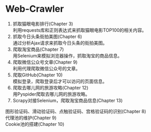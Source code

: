 # Web-Crawler
1. 抓取猫眼电影排行(Chapter 3)   
利用requests库和正则表达式来抓取猫眼电影TOP100的相关内容。  
2. 抓取今日头条街拍美图(Chapter 6)  
通过分析Ajax请求来抓取今日头条的街拍美图。  
3. 爬取淘宝商品(Chapter 7)  
用Selenium来模拟浏览器操作，抓取淘宝的商品信息。  
4. 爬取微信公众号文章(Chapter 9)  
利用代理爬取微信公众号的文章。  
5. 爬取GitHub(Chapter 10)  
模拟登录，爬取登录后才可以访问的页面信息。  
6. 爬取去哪儿网的旅游攻略(Chapter 12)  
用Pyspider爬取去哪儿网的旅游攻略。  
7. Scrapy对接Selenium，爬取淘宝商品信息(Chapter 13)  

图形验证码、滑动验证码、点触验证码、宫格验证码的识别(Chapter 8)  
代理池的维护(Chapter 9)  
Cookie池的搭建(Chapter 10)  
